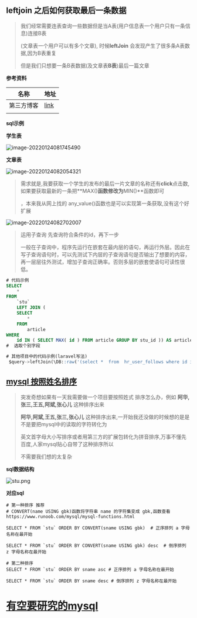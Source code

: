 

##  leftjoin   之后如何获取最后一条数据

> 我们经常需要连表查询一些数据但是当A表(用户信息表一个用户只有一条信息)连接B表
>
> (文章表一个用户可以有多个文章), 时候**leftJoin** 会发现产生了很多条A表数据,因为B表重复
>
> 但是我们只想要一条B表数据(及文章表**B表**)最后一篇文章	

**参考资料**

| 名称       | 地址                                                         |
| ---------- | ------------------------------------------------------------ |
| 第三方博客 | [link](https://blog.csdn.net/weixin_33117513/article/details/113265284?spm=1001.2101.3001.6650.13&utm_medium=distribute.wap_relevant.none-task-blog-2%7Edefault%7EBlogCommendFromBaidu%7ERate-13.wap_blog_relevant_default&depth_1-utm_source=distribute.wap_relevant.none-task-blog-2%7Edefault%7EBlogCommendFromBaidu%7ERate-13.wap_blog_relevant_default) |
|            |                                                              |

**sql示例**

**学生表**

![image-20220124081745490](https://yaoliuyang-blog-images.oss-cn-beijing.aliyuncs.com/blogImages/image-20220124081745490.png)

**文章表**

![image-20220124082054321](https://yaoliuyang-blog-images.oss-cn-beijing.aliyuncs.com/blogImages/image-20220124082054321.png)

> 需求就是,我要获取一个学生的发布的最后一片文章的名称还有**click**点击数,如果要获取最新的一条把**MAX()**函数修改为**MIN()**函数即可
>
> ，本来我从网上找的 any_value()函数也是可以实现第一条获取,没有这个好扩展

![image-20220124082702007](https://yaoliuyang-blog-images.oss-cn-beijing.aliyuncs.com/blogImages/image-20220124082702007.png)

> 运用子查询 先查询符合条件的id，再下一步
>
> 一般在子查询中，程序先运行在嵌套在最内层的语句，再运行外层。因此在写子查询语句时，可以先测试下内层的子查询语句是否输出了想要的内容，再一层层往外测试，增加子查询正确率。否则多层的嵌套使语句可读性很低。

```sql
# 代码示例 
SELECT
	* 
FROM
	`stu`
	LEFT JOIN (
	SELECT
		* 
	FROM
		article 
WHERE
	id IN ( SELECT MAX( id ) FROM article GROUP BY stu_id )) AS article ON stu.id = article.stu_id
#  选取个别字段

# 其他项目中的代码示例(laravel写法)
 $query->leftJoin(\DB::raw('(select *  from  hr_user_follows where id in (select max(id) from hr_user_follows GROUP BY user_id)) AS follows'), \DB::raw('follows.user_id'), \DB::raw('user.id'));
```

## [mysql 按照姓名排序](https://blog.csdn.net/weixin_33037089/article/details/113612181)

> 突发奇想如果有一天我需要做一个项目要按照姓式 排序怎么办，例如  **阿华,张三,王五,阿斌,张心儿** 这种排序出来
>
> **阿华,阿斌,王五,张三,张心儿** 这种排序出来,一开始我还没做的时候想的是是不是要把mysql中的读取的字符转化为
>
> 英文首字母大小写排序或者用第三方的扩展包转化为拼音排序,万事不懂先百度,人家mysql贴心自带了这种排序所以
>
> 不需要我们想的太复杂

**sql数据结构**

![stu.png](https://s2.loli.net/2022/03/13/QbinyGkERLUC4j7.png)

**对应sql**

```mysql
# 第一种排序 推荐          
# CONVERT(name USING gbk)函数将字符串 name 的字符集变成 gbk,函数查看 https://www.runoob.com/mysql/mysql-functions.html

SELECT * FROM `stu` ORDER BY CONVERT(sname USING gbk)  # 正序排列 a 字母名称在最开始

SELECT * FROM `stu` ORDER BY CONVERT(sname USING gbk) desc  # 倒序排列 z 字母名称在最开始

# 第二种排序
SELECT * FROM `stu` ORDER BY sname asc # 正序排列 a 字母名称在最开始

SELECT * FROM `stu` ORDER BY sname desc # 倒序排列 z 字母名称在最开始
```





# [有空要研究的mysql](https://www.begtut.com/mysql/mysql-tutorial.html)

